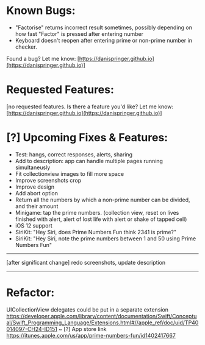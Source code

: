 # Known Bugs:
- "Factorise" returns incorrect result sometimes, possibly depending on how fast "Factor" is pressed after entering number
- Keyboard doesn't reopen after entering prime or non-prime number in checker.

Found a bug? Let me know: [https://danispringer.github.io](https://danispringer.github.io)]

# Requested Features:

[no requested features. Is there a feature you'd like? Let me know: [https://danispringer.github.io](https://danispringer.github.io)]

# [?] Upcoming Fixes & Features:

- Test: hangs, correct responses, alerts, sharing
- Add to description: app can handle multiple pages running simultaneusly
- Fit collectionview images to fill more space
- Improve screenshots crop
- Improve design
- Add abort option
- Return all the numbers by which a non-prime number can be divided, and their amount
- Minigame: tap the prime numbers. (collection view, reset on lives finished with alert, alert of lost life with alert or shake of tapped cell)
- iOS 12 support
- SiriKit: "Hey Siri, does Prime Numbers Fun think 2341 is prime?"
- SiriKit: "Hey Siri, note the prime numbers between 1 and 50 using Prime Numbers Fun"

---------------------------------------------------------------------------------------------------------------

[after significant change] redo screenshots, update description

---------------------------------------------------------------------------------------------------------------
# Refactor:
UICollectionView delegates could be put in a separate extension
https://developer.apple.com/library/content/documentation/Swift/Conceptual/Swift_Programming_Language/Extensions.html#//apple_ref/doc/uid/TP40014097-CH24-ID151
~
[?] App store link https://itunes.apple.com/us/app/prime-numbers-fun/id1402417667